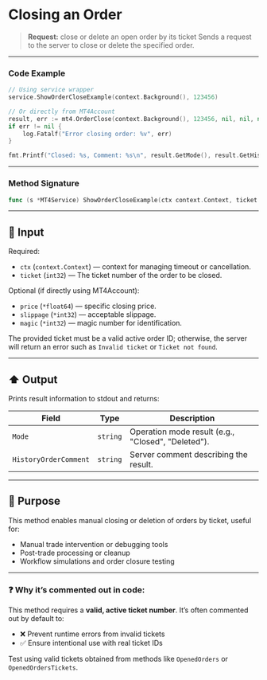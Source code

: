 # Closing an Order

> **Request:** close or delete an open order by its ticket
> Sends a request to the server to close or delete the specified order.

---

### Code Example

```go
// Using service wrapper
service.ShowOrderCloseExample(context.Background(), 123456)

// Or directly from MT4Account
result, err := mt4.OrderClose(context.Background(), 123456, nil, nil, nil)
if err != nil {
    log.Fatalf("Error closing order: %v", err)
}

fmt.Printf("Closed: %s, Comment: %s\n", result.GetMode(), result.GetHistoryOrderComment())
```

---

### Method Signature

```go
func (s *MT4Service) ShowOrderCloseExample(ctx context.Context, ticket int32)
```

---

## 🔽 Input

Required:

* `ctx` (`context.Context`) — context for managing timeout or cancellation.
* `ticket` (`int32`) — The ticket number of the order to be closed.

Optional (if directly using MT4Account):

* `price` (`*float64`) — specific closing price.
* `slippage` (`*int32`) — acceptable slippage.
* `magic` (`*int32`) — magic number for identification.

The provided ticket must be a valid active order ID; otherwise, the server will return an error such as `Invalid ticket` or `Ticket not found`.

---

## ⬆️ Output

Prints result information to stdout and returns:

| Field                 | Type     | Description                                        |
| --------------------- | -------- | -------------------------------------------------- |
| `Mode`                | `string` | Operation mode result (e.g., "Closed", "Deleted"). |
| `HistoryOrderComment` | `string` | Server comment describing the result.              |

---

## 🎯 Purpose

This method enables manual closing or deletion of orders by ticket, useful for:

* Manual trade intervention or debugging tools
* Post-trade processing or cleanup
* Workflow simulations and order closure testing

---

### ❓ Why it’s commented out in code:

This method requires a **valid, active ticket number**. It’s often commented out by default to:

* ❌ Prevent runtime errors from invalid tickets
* ✅ Ensure intentional use with real ticket IDs

Test using valid tickets obtained from methods like `OpenedOrders` or `OpenedOrdersTickets`.
